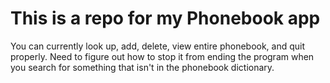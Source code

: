 # This is a repo for my Phonebook app
You can currently look up, add, delete, view entire phonebook, and quit properly.
Need to figure out how to stop it from ending the program when you search for something that isn't in the phonebook dictionary.
